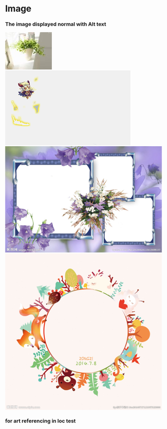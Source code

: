# Image

### The image displayed normal with Alt text
![Flower](./Images/Flower.jpg "This is A/t text")
![Gif](./Images/Gif.gif "This is A/t text")
![Jpeg](./Images/Jpeg.jpeg "This is A/t text")
![Png](./Images/Png.png "This is A/t text")

### for art referencing in loc test
